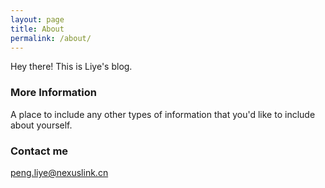 ```yaml
---
layout: page
title: About
permalink: /about/
---
```


Hey there! This is Liye's blog.

### More Information

A place to include any other types of information that you'd like to include about yourself.

### Contact me

[peng.liye@nexuslink.cn](mailto:email@domain.com)
